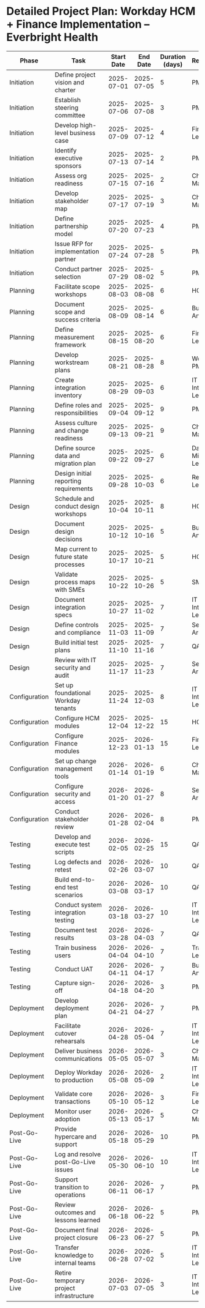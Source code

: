 # Detailed Project Plan: Workday HCM + Finance Implementation – Everbright Health

| Phase         | Task                                      | Start Date  | End Date    | Duration (days) | Responsible         | Depends On         |
|---------------|-------------------------------------------|-------------|-------------|-----------------|---------------------|--------------------|
| Initiation    | Define project vision and charter         | 2025-07-01  | 2025-07-05  | 5               | PMO Lead            | -                  |
| Initiation    | Establish steering committee              | 2025-07-06  | 2025-07-08  | 3               | PMO Lead            | Define project     |
| Initiation    | Develop high-level business case          | 2025-07-09  | 2025-07-12  | 4               | Finance Lead        | Establish steering |
| Initiation    | Identify executive sponsors               | 2025-07-13  | 2025-07-14  | 2               | PMO Lead            | Develop business   |
| Initiation    | Assess org readiness                      | 2025-07-15  | 2025-07-16  | 2               | Change Manager      | Identify sponsors  |
| Initiation    | Develop stakeholder map                   | 2025-07-17  | 2025-07-19  | 3               | Change Manager      | Assess org         |
| Initiation    | Define partnership model                  | 2025-07-20  | 2025-07-23  | 4               | PMO Lead            | Stakeholder map    |
| Initiation    | Issue RFP for implementation partner      | 2025-07-24  | 2025-07-28  | 5               | PMO Lead            | Partnership model  |
| Initiation    | Conduct partner selection                 | 2025-07-29  | 2025-08-02  | 5               | PMO Lead            | Issue RFP          |
| Planning      | Facilitate scope workshops                | 2025-08-03  | 2025-08-08  | 6               | HCM Lead            | Partner selection  |
| Planning      | Document scope and success criteria       | 2025-08-09  | 2025-08-14  | 6               | Business Analyst    | Scope workshops    |
| Planning      | Define measurement framework              | 2025-08-15  | 2025-08-20  | 6               | Finance Lead        | Document scope     |
| Planning      | Develop workstream plans                  | 2025-08-21  | 2025-08-28  | 8               | Workstream PMs      | Measurement frame  |
| Planning      | Create integration inventory              | 2025-08-29  | 2025-09-03  | 6               | IT Integration Lead | Workstream plans   |
| Planning      | Define roles and responsibilities         | 2025-09-04  | 2025-09-12  | 9               | PMO Lead            | Integration inv.   |
| Planning      | Assess culture and change readiness       | 2025-09-13  | 2025-09-21  | 9               | Change Manager      | Roles & resp.      |
| Planning      | Define source data and migration plan     | 2025-09-22  | 2025-09-27  | 6               | Data Migration Lead | Change readiness   |
| Planning      | Design initial reporting requirements     | 2025-09-28  | 2025-10-03  | 6               | Reporting Lead      | Migration plan     |
| Design        | Schedule and conduct design workshops     | 2025-10-04  | 2025-10-11  | 8               | HCM Lead            | Reporting reqs     |
| Design        | Document design decisions                 | 2025-10-12  | 2025-10-16  | 5               | Business Analyst    | Design workshops   |
| Design        | Map current to future state processes     | 2025-10-17  | 2025-10-21  | 5               | HCM Lead            | Design decisions   |
| Design        | Validate process maps with SMEs           | 2025-10-22  | 2025-10-26  | 5               | SMEs                | Process mapping    |
| Design        | Document integration specs                | 2025-10-27  | 2025-11-02  | 7               | IT Integration Lead | Validate process   |
| Design        | Define controls and compliance            | 2025-11-03  | 2025-11-09  | 7               | Security Architect  | Integration specs  |
| Design        | Build initial test plans                  | 2025-11-10  | 2025-11-16  | 7               | QA Lead             | Controls & comp.   |
| Design        | Review with IT security and audit         | 2025-11-17  | 2025-11-23  | 7               | Security Architect  | Test plans         |
| Configuration | Set up foundational Workday tenants       | 2025-11-24  | 2025-12-03  | 8               | IT Integration Lead | Security review    |
| Configuration | Configure HCM modules                     | 2025-12-04  | 2025-12-22  | 15              | HCM Lead            | Workday tenants    |
| Configuration | Configure Finance modules                 | 2025-12-23  | 2026-01-13  | 15              | Finance Lead        | HCM modules        |
| Configuration | Set up change management tools            | 2026-01-14  | 2026-01-19  | 6               | Change Manager      | Finance modules    |
| Configuration | Configure security and access             | 2026-01-20  | 2026-01-27  | 8               | Security Architect  | Change mgmt tools  |
| Configuration | Conduct stakeholder review                | 2026-01-28  | 2026-02-04  | 8               | PMO Lead            | Security & access  |
| Testing       | Develop and execute test scripts          | 2026-02-05  | 2026-02-25  | 15              | QA Lead             | Stakeholder review |
| Testing       | Log defects and retest                    | 2026-02-26  | 2026-03-07  | 10              | QA Lead             | Test scripts       |
| Testing       | Build end-to-end test scenarios           | 2026-03-08  | 2026-03-17  | 10              | QA Lead             | Defect retest      |
| Testing       | Conduct system integration testing        | 2026-03-18  | 2026-03-27  | 10              | IT Integration Lead | E2E scenarios      |
| Testing       | Document test results                     | 2026-03-28  | 2026-04-03  | 7               | QA Lead             | Integration test   |
| Testing       | Train business users                      | 2026-04-04  | 2026-04-10  | 7               | Training Lead       | Test results       |
| Testing       | Conduct UAT                               | 2026-04-11  | 2026-04-17  | 7               | Business Analyst    | User training      |
| Testing       | Capture sign-off                          | 2026-04-18  | 2026-04-20  | 3               | PMO Lead            | UAT                |
| Deployment    | Develop deployment plan                   | 2026-04-21  | 2026-04-27  | 7               | PMO Lead            | Sign-off           |
| Deployment    | Facilitate cutover rehearsals             | 2026-04-28  | 2026-05-04  | 7               | IT Integration Lead | Deployment plan    |
| Deployment    | Deliver business communications           | 2026-05-05  | 2026-05-07  | 3               | Change Manager      | Cutover rehearsals |
| Deployment    | Deploy Workday to production              | 2026-05-08  | 2026-05-09  | 2               | IT Integration Lead | Business comms     |
| Deployment    | Validate core transactions                | 2026-05-10  | 2026-05-12  | 3               | Finance Lead        | Deploy to prod     |
| Deployment    | Monitor user adoption                     | 2026-05-13  | 2026-05-17  | 5               | Change Manager      | Validate trans.    |
| Post-Go-Live  | Provide hypercare and support             | 2026-05-18  | 2026-05-29  | 10              | PMO Lead            | User adoption      |
| Post-Go-Live  | Log and resolve post-Go-Live issues       | 2026-05-30  | 2026-06-10  | 10              | IT Integration Lead | Hypercare          |
| Post-Go-Live  | Support transition to operations          | 2026-06-11  | 2026-06-17  | 7               | PMO Lead            | Post-Go-Live issues|
| Post-Go-Live  | Review outcomes and lessons learned       | 2026-06-18  | 2026-06-22  | 5               | PMO Lead            | Transition to ops  |
| Post-Go-Live  | Document final project closure            | 2026-06-23  | 2026-06-27  | 5               | PMO Lead            | Lessons learned    |
| Post-Go-Live  | Transfer knowledge to internal teams      | 2026-06-28  | 2026-07-02  | 5               | IT Integration Lead | Project closure    |
| Post-Go-Live  | Retire temporary project infrastructure   | 2026-07-03  | 2026-07-05  | 3               | IT Integration Lead | Knowledge transfer | 